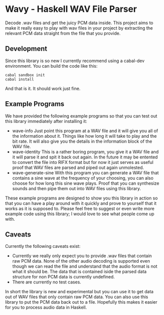 # Wavy - Haskell WAV File Parser

Decode .wav files and get the juicy PCM data inside. This project aims to make it really
easy to play with wav files in your project by extracting the relevant PCM data straight
from the file that you provide.

## Development

Since this library is so new I currently recommend using a cabal-dev environment. You can
build the code like this:

    cabal sandbox init
    cabal install

And that is it. It should work just fine.

## Example Programs

We have provided the following example programs so that you can test out this library
immediately after installing it:

 - wave-info
   Just point this program at a WAV file and it will give you all of the
   information about it. Things like how long it will take to play and the bit rate. It
   will also give you the details in the information block of the WAV file.
 - wave-identity
   This is a rather boring program, you give it a WAV file and it will parse it and spit
   it back out again. In the future it may be entented to convert the file into RIFX
   format but for now it just serves as useful proof that WAV files are parsed and piped
   out again unmolested.
 - wave-generate-sine
   With this program you can generate a WAV file that contains a sine wave at the
   frequency of your choosing, you can also choose for how long this sine wave plays.
   Proof that you can synthesize sounds and then pipe them out into WAV files using this
   library.

These example programs are designed to show you this library in action so that you can
have a play around with it quickly and prove to yourself that it works as it is supposed
to. Please feel free to suggest or even write more example code using this library; I
would love to see what people come up with.

## Caveats

Currently the following caveats exist:

 - Currently we really only expect you to provide .wav files that contain raw PCM data.
   None of the other audio decoding is supported even though we can read the file and
   understand that the audio format is not what it should be. The data that is contained
   iside the parsed data structure for non PCM data is currently undefined.
 - There are currently no test cases.

In short the library is new and experimental but you can use it to get data out of WAV
files that only contain raw PCM data. You can also use this library to put the PCM data
back out to a file. Hopefully this makes it easier for you to process audio data in
Haskell.
